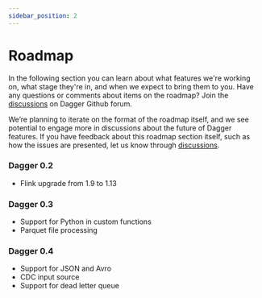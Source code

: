 ```yaml
---
sidebar_position: 2
---
```


# Roadmap

In the following section you can learn about what features we're working on, what stage they're in, and when we expect to bring them to you. Have any questions or comments about items on the roadmap? Join the [discussions](https://github.com/raystack/dagger/discussions) on Dagger Github forum.

We’re planning to iterate on the format of the roadmap itself, and we see potential to engage more in discussions about the future of Dagger features. If you have feedback about this roadmap section itself, such as how the issues are presented, let us know through [discussions](https://github.com/raystack/dagger/discussions).

### Dagger 0.2

- Flink upgrade from 1.9 to 1.13

### Dagger 0.3

- Support for Python in custom functions
- Parquet file processing

### Dagger 0.4

- Support for JSON and Avro
- CDC input source
- Support for dead letter queue
